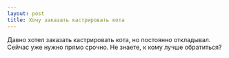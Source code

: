 ```yaml
---
layout: post 
title: Хочу заказать кастрировать кота 
--- 
```

Давно хотел заказать кастрировать кота, но постоянно откладывал. Сейчас уже нужно прямо срочно. Не знаете, к кому лучше обратиться?